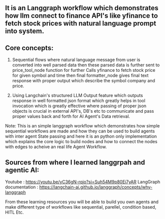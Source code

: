 ## It is an Langgraph workflow which demonstrates how llm connect to finance API's like yfinance to fetch stock prices with natural language prompt into system.

## Core concepts:

1) Sequential flows where natural language message from user is converted into well parsed data then these parsed data is further sent to price_tool_node function for
further Calls yfinance to fetch stock price for given symbol and time then final formatter_node gives final text response with proper output which describe the symbol
company and price.

2) Using Langchain's structured LLM Output feature which outputs response in well formatted json format which greatly helps in tool invocation which is greatly effective
where passing of proper json objects is crucial in external API's, DB's etc to communicate and pass proper values back and forth for AI Agent's Data retrieval.

Note: This is an simple langgraph workflow which demonstrates how simple sequential workflows are made and how they can be used to build agents with inter agent State
passing and here it is an python only implementation which explains the core logic to build nodes and how to connect the nodes with edges to acheive an real life Agent
Workflow.

## Sources from where I learned langgrpah and agentic AI:

Youtube : https://youtu.be/yC36gN-rqjo?si=Suh54M9p80Ei7yAR
LangGraph documentation : https://langchain-ai.github.io/langgraph/concepts/why-langgraph

From these learning resources you will be able to build you own agents and make different type of workflows like sequential, parellel, condition based, HITL Etc.

